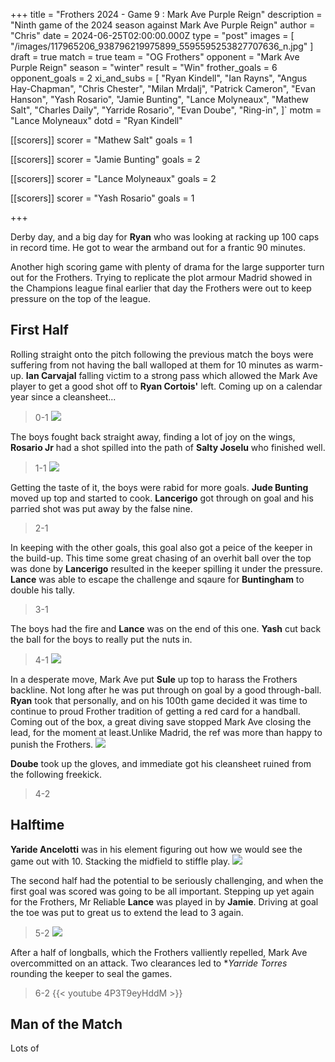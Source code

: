 +++
title = "Frothers 2024 - Game 9 : Mark Ave Purple Reign"
description = "Ninth game of the 2024 season against Mark Ave Purple Reign"
author = "Chris"
date = 2024-06-25T02:00:00.000Z
type = "post"
images = [
  "/images/117965206_938796219975899_5595595253827707636_n.jpg"
]
draft = true
match = true
team = "OG Frothers"
opponent = "Mark Ave Purple Reign"
season = "winter"
result = "Win"
frother_goals = 6
opponent_goals = 2
xi_and_subs = [
  "Ryan Kindell",
  "Ian Rayns",
  "Angus Hay-Chapman",
  "Chris Chester",
  "Milan Mrdalj",
  "Patrick Cameron",
  "Evan Hanson",
  "Yash Rosario",
  "Jamie Bunting",
  "Lance Molyneaux",
  "Mathew Salt",
  "Charles Daily",
  "Yarride Rosario",
  "Evan Doube",
  "Ring-in",
]`
motm = "Lance Molyneaux"
dotd = "Ryan Kindell"


[[scorers]]
scorer = "Mathew Salt"
goals = 1

[[scorers]]
scorer = "Jamie Bunting"
goals = 2

[[scorers]]
scorer = "Lance Molyneaux"
goals = 2

[[scorers]]
scorer = "Yash Rosario"
goals = 1

+++

Derby day, and a big day for **Ryan** who was looking at racking up 100 caps in record time. He got to wear the armband out for a frantic 90 minutes.

Another high scoring game with plenty of drama for the large supporter turn out for the Frothers. Trying to replicate the plot armour Madrid showed in the Champions league final earlier that day the Frothers were out to keep pressure on the top of the league.

## First Half
Rolling straight onto the pitch following the previous match the boys were suffering from not having the ball walloped at them for 10 minutes as warm-up. **Ian Carvajal** falling victim to a strong pass which allowed the Mark Ave player to get a good shot off to **Ryan Cortois'** left. Coming up on a calendar year since a cleansheet...

> 0-1
> ![](https://media.giphy.com/media/cX8mlpd3lvkcg/giphy.gif?cid=790b76118n460ekw0d6sp2baewdscyg5rgoaidxizkec5u20&ep=v1_gifs_search&rid=giphy.gif&ct=g)

The boys fought back straight away, finding a lot of joy on the wings, **Rosario Jr** had a shot spilled into the path of **Salty Joselu** who finished well.

> 1-1
> ![](https://media.giphy.com/media/BZZreqqXzjqYbn1fve/giphy.gif?cid=790b76110oxe965dzn2r3dyo5njlfmgbncaghekxxaklkvew&ep=v1_gifs_search&rid=giphy.gif&ct=g)

Getting the taste of it, the boys were rabid for more goals. **Jude Bunting** moved up top and started to cook. **Lancerigo** got through on goal and his parried shot was put away by the false nine.

> 2-1

In keeping with the other goals, this goal also got a peice of the keeper in the build-up. This time some great chasing of an overhit ball over the top was done by **Lancerigo** resulted in the keeper spilling it under the pressure. **Lance** was able to escape the challenge and sqaure for **Buntingham** to double his tally.

> 3-1

The boys had the fire and **Lance** was on the end of this one. **Yash** cut back the ball for the boys to really put the nuts in.

> 4-1
> ![](https://media.giphy.com/media/l2YWFa6eZTpSA3P8s/giphy.gif?cid=790b7611ps2n5wifle2brmzy439v2pnnvlwnfxw9kf6gi36e&ep=v1_gifs_search&rid=giphy.gif&ct=g)

In a desperate move, Mark Ave put **Sule** up top to harass the Frothers backline. Not long after he was put through on goal by a good through-ball. **Ryan** took that personally, and on his 100th game decided it was time to continue to proud Frother tradition of getting a red card for a handball. Coming out of the box, a great diving save stopped Mark Ave closing the lead, for the moment at least.Unlike Madrid, the ref was more than happy to punish the Frothers.
![](https://media.giphy.com/media/94V2dcJFe9eZSykJdp/giphy.gif?cid=790b76119cdej8y3jvtx7e9bf91cr1g3ie8tdzexjs2ej9da&ep=v1_gifs_search&rid=giphy.gif&ct=g)

**Doube** took up the gloves, and immediate got his cleansheet ruined from the following freekick.

> 4-2

## Halftime

**Yaride Ancelotti** was in his element figuring out how we would see the game out with 10. Stacking the midfield to stiffle play.
![](https://media.giphy.com/media/febzgZfQrdU2ahhyeT/giphy.gif?cid=790b7611jm05a5uo55xkyoaekba3thoxebjmabaz3nakd6bm&ep=v1_gifs_search&rid=giphy.gif&ct=g)

The second half had the potential to be seriously challenging, and when the first goal was scored was going to be all important. Stepping up yet again for the Frothers, Mr Reliable **Lance** was played in by **Jamie**. Driving at goal the toe was put to great us to extend the lead to 3 again.

> 5-2
![](https://media.giphy.com/media/RHIqxkQORgZK52aPyg/giphy.gif?cid=ecf05e47xkdf18jhubzm06sivlhtoy4p6btpmyotnpiouay5&ep=v1_gifs_search&rid=giphy.gif&ct=g)

After a half of longballs, which the Frothers valliently repelled, Mark Ave overcommitted on an attack. Two clearances led to **Yarride Torres* rounding the keeper to seal the games.

> 6-2
> {{< youtube 4P3T9eyHddM >}}

## Man of the Match
Lots of 
